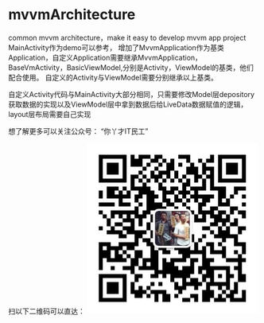 # mvvmArchitecture
common mvvm architecture，make it easy to develop mvvm app project
MainActivity作为demo可以参考，
增加了MvvmApplication作为基类Application，自定义Application需要继承MvvmApplication，
BaseVmActivity，BasicViewModel,分别是Activity，ViewModel的基类，他们配合使用。
自定义的Activity与ViewModel需要分别继承以上基类。

自定义Activity代码与MainActivity大部分相同，只需要修改Model层depository获取数据的实现以及ViewModel层中拿到数据后给LiveData数据赋值的逻辑，layout层布局需要自己实现

想了解更多可以关注公众号： “你丫才IT民工”

扫以下二维码可以直达：
![image](https://github.com/fengmingye/mvvmArchitecture/blob/master/img/qrcode_for_gongzhonghao.jpg)
